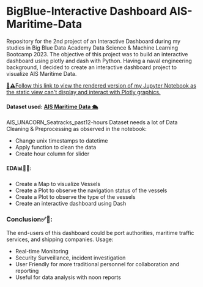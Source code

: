 # BigBlue-Interactive Dashboard AIS-Maritime-Data
Repository for the 2nd project of an Interactive Dashboard during my studies in Big Blue Data Academy Data Science & Machine Learning Bootcamp 2023.
The objective of this project was to build an interactive dashboard using plotly and dash with Python.
Having a naval engineering background, I decided to create an interactive dashboard project to visualize AIS Maritime Data.

[🚩⚠️Follow this link to view the rendered version of my Jupyter Notebook as the static view can't display and interact with Plotly graphics.](https://nbviewer.org/github/DimBakogiannis/BigBlue-Interactive-Dashboard-AIS-Maritime-Data/blob/main/Interactive%20Dashboard.ipynb)

#### Dataset used: [AIS Maritime Data 🛳️](https://www.kaggle.com/datasets/aswinjose/ais-maritime-data)
AIS_UNACORN_Seatracks_past12-hours Dataset needs a lot of Data Cleaning & Preprocessing as observed in the notebook:
- Change unix timestamps to datetime
- Apply function to clean the data
- Create hour column for slider

#### EDA📊🕵🏻:
- Create a Map to visualize Vessels
- Create a Plot to observe the navigation status of the vessels
- Create a Plot to observe the type of the vessels
- Create an interactive dashboard using Dash
### Conclusion✅🏁:
The end-users of this dashboard could be port authorities, maritime traffic services, and shipping companies. Usage:
- Real-time Monitoring
- Security Surveillance, incident investigation
- User Friendly for more traditional personnel for collaboration and reporting
- Useful for data analysis with noon reports


